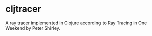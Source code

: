 # cljtracer

A ray tracer implemented in Clojure according to Ray Tracing in One Weekend by Peter Shirley.
